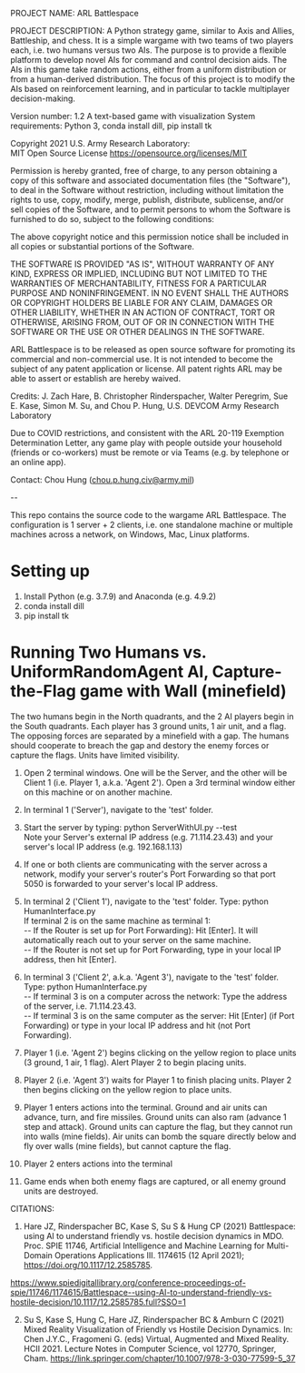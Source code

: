 PROJECT NAME: ARL Battlespace

PROJECT DESCRIPTION: A Python strategy game, similar to Axis and Allies, Battleship, and chess. It is a simple wargame with two teams of two players each, i.e. two humans versus two AIs. The purpose is to provide a flexible platform to develop novel AIs for command and control decision aids. The AIs in this game take random actions, either from a uniform distribution or from a human-derived distribution. The focus of this project is to modify the AIs based on reinforcement learning, and in particular to tackle multiplayer decision-making.


Version number:  1.2   A text-based game with visualization
System requirements: 	Python 3, conda install dill, pip install tk

Copyright 2021 U.S. Army Research Laboratory:  
	 	 MIT Open Source License 
            https://opensource.org/licenses/MIT

Permission is hereby granted, free of charge, to any person obtaining a copy of this software and associated documentation files (the "Software"), to deal in the Software without restriction, including without limitation the rights to use, copy, modify, merge, publish, distribute, sublicense, and/or sell copies of the Software, and to permit persons to whom the Software is furnished to do so, subject to the following conditions:

The above copyright notice and this permission notice shall be included in all copies or substantial portions of the Software.

THE SOFTWARE IS PROVIDED "AS IS", WITHOUT WARRANTY OF ANY KIND, EXPRESS OR IMPLIED, INCLUDING BUT NOT LIMITED TO THE WARRANTIES OF MERCHANTABILITY, FITNESS FOR A PARTICULAR PURPOSE AND NONINFRINGEMENT. IN NO EVENT SHALL THE AUTHORS OR COPYRIGHT HOLDERS BE LIABLE FOR ANY CLAIM, DAMAGES OR OTHER LIABILITY, WHETHER IN AN ACTION OF CONTRACT, TORT OR OTHERWISE, ARISING FROM, OUT OF OR IN CONNECTION WITH THE SOFTWARE OR THE USE OR OTHER DEALINGS IN THE SOFTWARE.

ARL Battlespace is to be released as open source software for promoting its commercial and non-commercial use. It is not intended to become the subject of any patent application or license. All patent rights ARL may be able to assert or establish are hereby waived.


Credits: J. Zach Hare, B. Christopher Rinderspacher, Walter Peregrim, Sue E. Kase, Simon M. Su, and Chou P. Hung, U.S. DEVCOM Army Research Laboratory


Due to COVID restrictions, and consistent with the ARL 20-119 Exemption Determination Letter, any game play with people outside your household (friends or co-workers) must be remote or via Teams (e.g. by telephone or an online app).

Contact: Chou Hung (chou.p.hung.civ@army.mil)

--

This repo contains the source code to the wargame ARL Battlespace. The configuration is 1 server + 2 clients, i.e. one standalone machine or multiple machines across a network, on Windows, Mac, Linux platforms.

# Setting up
1) Install Python (e.g. 3.7.9) and Anaconda (e.g. 4.9.2)
2) conda install dill
3) pip install tk

# Running Two Humans vs. UniformRandomAgent AI, Capture-the-Flag game with Wall (minefield)
The two humans begin in the North quadrants, and the 2 AI players begin in the South quadrants. Each player has 3 ground units, 1 air unit, and a flag. The opposing forces are separated by a minefield with a gap. The humans should cooperate to breach the gap and destory the enemy forces or capture the flags. Units have limited visibility.


1) Open 2 terminal windows. One will be the Server, and the other will be Client 1 (i.e. Player 1, a.k.a. 'Agent 2'). Open a 3rd terminal window either on this machine or on another machine.

2) In terminal 1 ('Server'), navigate to the 'test' folder.

3) Start the server by typing: python ServerWithUI.py --test<BR>
	Note your Server's external IP address (e.g. 71.114.23.43) and your server's local IP address (e.g. 192.168.1.13)

4) If one or both clients are communicating with the server across a network, modify your server's router's Port Forwarding so that port 5050 is forwarded to your server's local IP address.

5) In terminal 2 ('Client 1'), navigate to the 'test' folder.  Type:  python HumanInterface.py<BR>
If terminal 2 is on the same machine as terminal 1:<BR>
--   If the Router is set up for Port Forwarding): Hit [Enter].  It will automatically reach out to your server on the same machine.<BR>
--   If the Router is not set up for Port Forwarding, type in your local IP address, then hit [Enter].

6) In terminal 3 ('Client 2', a.k.a. 'Agent 3'), navigate to the 'test' folder. Type:  python HumanInterface.py<BR>
-- If terminal 3 is on a computer across the network: Type the address of the server, i.e. 71.114.23.43.<BR>
-- If terminal 3 is on the same computer as the server: Hit [Enter] (if Port Forwarding) or type in your local IP address and hit <enter> (not Port Forwarding).

7) Player 1 (i.e. 'Agent 2') begins clicking on the yellow region to place units (3 ground, 1 air, 1 flag). Alert Player 2 to begin placing units.

8) Player 2 (i.e. 'Agent 3') waits for Player 1 to finish placing units. Player 2 then begins clicking on the yellow region to place units.

9) Player 1 enters actions into the terminal.  Ground and air units can advance, turn, and fire missiles. Ground units can also ram (advance 1 step and attack). Ground units can capture the flag, but they cannot run into walls (mine fields). Air units can bomb the square directly below and fly over walls (mine fields), but cannot capture the flag.

10) Player 2 enters actions into the terminal

11) Game ends when both enemy flags are captured, or all enemy ground units are destroyed.


CITATIONS:  

1.    Hare JZ, Rinderspacher BC, Kase S, Su S & Hung CP (2021) Battlespace: using AI to understand friendly vs. hostile decision dynamics in MDO. Proc. SPIE 11746, Artificial Intelligence and Machine Learning for Multi-Domain Operations Applications III. 1174615 (12 April 2021); https://doi.org/10.1117/12.2585785.

https://www.spiedigitallibrary.org/conference-proceedings-of-spie/11746/1174615/Battlespace--using-AI-to-understand-friendly-vs-hostile-decision/10.1117/12.2585785.full?SSO=1


2.    Su S, Kase S, Hung C, Hare JZ, Rinderspacher BC & Amburn C (2021) Mixed Reality Visualization of Friendly vs Hostile Decision Dynamics. In: Chen J.Y.C., Fragomeni G. (eds) Virtual, Augmented and Mixed Reality. HCII 2021. Lecture Notes in Computer Science, vol 12770, Springer, Cham.  https://link.springer.com/chapter/10.1007/978-3-030-77599-5_37 
